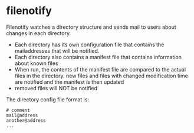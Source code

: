 # filenotify


Filenotify watches a directory structure and sends mail to users about changes in each directory.

- Each directory has its own configuration file that contains the mailaddresses that will be notified.
- Each directory also contains a manifest file that contains information about known files
- When run, the contents of the manifest file are compared to the actual files in the directory.
  new files and files with changed modification time are notified and the manifest is then updated
- removed files will NOT be notified

The directory config file format is:

```
# comment
mail@address
another@address
...
```
